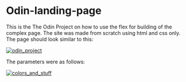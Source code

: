 # Odin-landing-page
This is the The Odin Project on how to use the flex for building of the complex page. The site was made from scratch using html and css only. The page should look similar to this:

[![odin_project](https://cdn.statically.io/gh/TheOdinProject/curriculum/main/foundations/html_css/project/odin-project.png)](https://cdn.statically.io/gh/TheOdinProject/curriculum/main/foundations/html_css/project/odin-project.png)

The parameters were as follows:

[![colors_and_stuff](https://cdn.statically.io/gh/TheOdinProject/curriculum/main/foundations/html_css/project/colors_and_stuff.png)](https://cdn.statically.io/gh/TheOdinProject/curriculum/main/foundations/html_css/project/colors_and_stuff.png)
